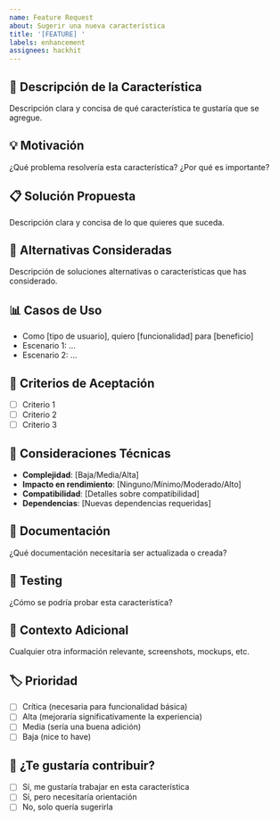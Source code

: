 ```yaml
---
name: Feature Request
about: Sugerir una nueva característica
title: '[FEATURE] '
labels: enhancement
assignees: hackhit
---
```


## 🚀 Descripción de la Característica

Descripción clara y concisa de qué característica te gustaría que se agregue.

## 💡 Motivación

¿Qué problema resolvería esta característica? ¿Por qué es importante?

## 📋 Solución Propuesta

Descripción clara y concisa de lo que quieres que suceda.

## 🔄 Alternativas Consideradas

Descripción de soluciones alternativas o características que has considerado.

## 📊 Casos de Uso

- Como [tipo de usuario], quiero [funcionalidad] para [beneficio]
- Escenario 1: ...
- Escenario 2: ...

## 🎯 Criterios de Aceptación

- [ ] Criterio 1
- [ ] Criterio 2
- [ ] Criterio 3

## 🔧 Consideraciones Técnicas

- **Complejidad**: [Baja/Media/Alta]
- **Impacto en rendimiento**: [Ninguno/Mínimo/Moderado/Alto]
- **Compatibilidad**: [Detalles sobre compatibilidad]
- **Dependencias**: [Nuevas dependencias requeridas]

## 📖 Documentación

¿Qué documentación necesitaría ser actualizada o creada?

## 🧪 Testing

¿Cómo se podría probar esta característica?

## 📝 Contexto Adicional

Cualquier otra información relevante, screenshots, mockups, etc.

## 🏷️ Prioridad

- [ ] Crítica (necesaria para funcionalidad básica)
- [ ] Alta (mejoraría significativamente la experiencia)
- [ ] Media (sería una buena adición)
- [ ] Baja (nice to have)

## 🤝 ¿Te gustaría contribuir?

- [ ] Sí, me gustaría trabajar en esta característica
- [ ] Sí, pero necesitaría orientación
- [ ] No, solo quería sugerirla